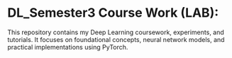 # DL_Semester3 Course Work (LAB):
This repository contains my Deep Learning coursework, experiments, and tutorials. It focuses on foundational concepts, neural network models, and practical implementations using PyTorch.
